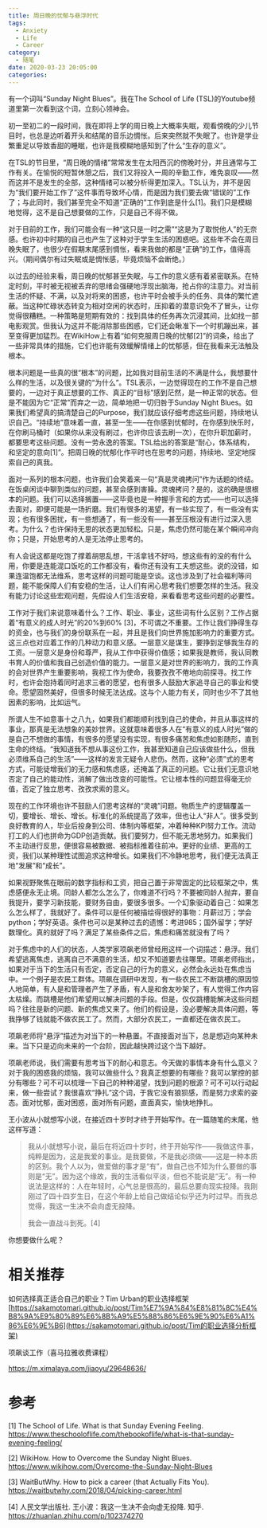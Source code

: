 ```yaml
---
title: 周日晚的忧郁与悬浮时代
tags:
  - Anxiety
  - Life
  - Career
category:
  - 随笔
date: 2020-03-23 20:05:00
categories:
---
```



有一个词叫“Sunday Night Blues”。我在The School of Life (TSL)的Youtube频道里第一次看到这个词，立刻心领神会。

初一至初二的一段时间，我在即将上学的周日晚上大概率失眠，观看傍晚的少儿节目时，也总是边听着开头和结尾的音乐边惆怅。后来突然就不失眠了。也许是学业繁重足以导致香甜的睡眠，也许是我模糊地感知到了什么“生存的意义”。

在TSL的节目里，“周日晚的情绪”常常发生在太阳西沉的傍晚时分，并且通常与工作有关。在愉悦的短暂休憩之后，我们又将投入一周的辛勤工作，难免哀叹——然而这并不是发生的全部，这种情绪可以被分析得更加深入。TSL认为，并不是因为“我们要开始工作了”这件事而导致坏心情，而是因为我们要去做“错误的”工作了；与此同时，我们甚至完全不知道“正确的”工作到底是什么[1]。我们只是模糊地觉得，这不是自己想要做的工作，只是自己不得不做。

对于目前的工作，我们可能会有一种“这只是一时之需”“这是为了取悦他人”的无奈感。也许初中时期的自己也产生了这种对于学生生活的困惑吧。这些年不会在周日晚失眠了，也很少在假期末尾感到惆怅，看来我做的都是“正确”的工作，值得高兴。（期间偶尔有过失眠或是惆怅感，毕竟烦恼不会断绝。）

以过去的经验来看，周日晚的忧郁甚至失眠，与工作的意义感有着紧密联系。在特定时刻，平时被无视被丢弃的思绪会强硬地浮现出脑海，抢占你的注意力。对当前生活的怀疑、不满，以及对将来的困惑，也许平时会被手头的任务、具体的繁忙遮蔽。当这种忙碌状态转变为相对空闲的状态时，压抑着的潜意识免不了冒头，让你觉得很糟糕。一种策略是短期有效的：找到具体的任务再次沉浸其间，比如找一部电影观赏。但我认为这并不能消除那些困惑，它们还会瞅准下一个时机蹦出来，甚至变得更加猛烈。在WikiHow上有着“如何克服周日晚的忧郁[2]”的词条，给出了一些非常具体的措施，它们也许能有效缓解情绪上的忧郁感，但在我看来无法触及根本。

根本问题是一些真的很“根本”的问题，比如我对目前生活的不满是什么，我想要什么样的生活，以及很关键的“为什么”。TSL表示，一边觉得现在的工作不是自己想要的，一边对于真正想要的工作、真正的“目标”感到茫然，是一种正常的状态。但是不能因为它“正常”而弃之一边，简单地把一切归咎于Sunday Night Blues。如果我们希望真的搞清楚自己的Purpose，我们就应该仔细考虑这些问题，持续地认识自己。“持续地”意味着一直，甚至一生——在你感到忧郁时，在你感到快乐时，在你刷马桶时（如果你从来没有刷过，也许你应该去刷一次），在你升职加薪时，都要思考这些问题。没有一劳永逸的答案。TSL给出的答案是“耐心，体系结构，和坚定的意向[1]”。把周日晚的忧郁化作平时也在思考的问题，持续地、坚定地探索自己的真我。

面对一系列的根本问题，也许我们会笑着来一句“真是灵魂拷问”作为话题的终结。在饭桌闲谈中聊到类似的问题，甚至会感到害臊。灵魂拷问？是的，这的确是很根本的问题。我们可以选择搁置——这毕竟也是一种握手言和的方式——也可以选择去面对，即便可能是一场折磨。我们有很多的渴望，有一些实现了，有一些没有实现；也有很多困扰，有一些想通了，有一些没有——甚至压根没有进行过深入思考。为什么？也许保持无思的状态更加轻松。只是，焦虑仍然可能在某个瞬间冲向你；只是，开始思考的人是无法停止思考的。

有人会说这都是吃饱了撑着胡思乱想，干活拿钱不好吗，想这些有的没的有什么用，你要是连能混口饭吃的工作都没有，看你还有没有工夫想这些。说的没错，如果连温饱都无法维系，思考这样的问题可能是空谈。这也涉及到了社会福利等问题，能不能保障人们有安稳的生活，让人们有闲心思考我们想要怎样的生活。我没有能力讨论这些宏观问题，先假设人们生活安稳，来看看思考这些问题的必要性。

工作对于我们来说意味着什么？工作、职业、事业，这些词有什么区别？工作占据着“有意义的成人时光”的20%到60% [3]，不可谓之不重要。工作让我们挣得生存的资金，也与我们的身份联系在一起，并且是我们向世界施加影响力的重要方式。这三点也对应着工作的几种动力和意义感。一层意义是谋生，要挣到足够我生存的工资。一层意义是身份和尊严，我从工作中获得价值感；如果我是教师，我认同教书育人的价值和我自己创造价值的能力。一层意义是对世界的影响力，我的工作真的会对世界产生重要影响，我视工作为使命，我要孜孜不倦地向前探寻。找工作时，也许会抱持着同时追求三者的愿望，也有很多人鼓励大家追寻自己的事业和使命。愿望固然美好，但很多时候无法达成。这与个人能力有关，同时也少不了其他因素的影响，比如运气。

所谓人生不如意事十之八九，如果我们都能顺利找到自己的使命，并且从事这样的事业，那真是无法想象的美妙世界。这就意味着很多人在“有意义的成人时光”做的是自己不想做的事情，有很多的愿望没有实现，有很多痛苦和焦虑如影随形，直到生命的终结。“我知道我不想从事这份工作，我甚至知道自己应该做些什么，但我必须维系自己的生活”——这样的发言无疑令人悲伤。然而，这种“必须”式的思考方式，可能徒增我们的无力感和焦虑感，还掩盖了真正的问题。它让我们无意识地否定了自己的能动性，消解了做出改变的可能性。它让根本性的问题显得毫无价值，否定了独立思考、孜孜求索的意义。

现在的工作环境也许不鼓励人们思考这样的“灵魂”问题。物质生产的逻辑覆盖一切，要增长、增长、增长。标准化的系统提高了效率，但也让人“非人”。很多受到良好教育的人，毕业后投身到公司、体制内等框架，冲着种种KPI努力工作。流动打工的人们也拼命为GDP创造贡献。我们要努力，但不能无思地努力。如果我们不主动进行反思，便很容易被数据、被指标推着往前冲。更好的业绩、更高的工资，我们以某种理性试图追求这种增长。如果我们不冷静地思考，我们便无法真正地“发展”和“成长”。

如果视野聚焦在眼前的数字指标和工资，把自己置于非常固定的比较框架之中，焦虑感便永无止境。同龄人都怎么怎么了，你难道不行吗？不要被同龄人抛弃，要自我提升，要学习新技能，要财务自由，要很多很多。一个幻象驱动着自己：如果怎么怎么样了，我就好了。条件可以是任何被描绘得很好的事物：月薪过万；学会python；学好英语。条件也可以是某种过去的遗憾：考进985；国外留学；学好数理化。真的就好了吗？满足了某些条件之后，焦虑和痛苦就没有了吗？

对于焦虑中的人们的状态，人类学家项飙老师曾经用这样一个词描述：悬浮。我们希望逃离焦虑，逃离自己不满意的生活，却又不知道要去往哪里。项飙老师指出，如果对于当下的生活只有否定，否定自己的行为的意义，必然会永远处在焦虑当中。一个例子是农民工群体。项飙在调研中发现，有一些农民工不断跳槽的原因惊人地简单，有人是和管理者产生了矛盾，有人是和舍友吵架了，有人觉得工作内容太枯燥。而跳槽是他们希望用以解决问题的手段。但是，仅仅跳槽能解决这些问题吗？往往是新的问题、新的焦虑又来了。他们的假设是，没必要解决具体问题，等我挣够了钱就能不做农民工了。然而，大部分农民工，一直都还在做农民工。

项飙老师将“悬浮”描述为对当下的一种悬置。不直接面对当下，总是想迈向某种未来。当下只是迈向未来的一个台阶，因此越快跨过这个当下越好。

项飙老师说，我们需要有思考当下的耐心和意志。今天做的事情本身有什么意义？对于我的困惑我的烦恼，我可以做些什么？我真正想要的有哪些？我可以掌控的部分有哪些？可不可以梳理一下自己的种种渴望，找到问题的根源？可不可以行动起来，做一些尝试？我很喜欢“挣扎”这个词，于我它没有狼狈感，而是努力求索的姿态。面对忧郁，面对困惑，面对所有问题，直面真实，愉快地挣扎。

王小波从小就想写小说，在接近四十岁时才终于开始写作。在一篇随笔的末尾，他这样写道：

> 我从小就想写小说，最后在将近四十岁时，终于开始写作——我做这件事，纯粹是因为，这是我爱的事业。是我要做，不是我必须做——这是一种本质的区别。我个人以为，做爱做的事才是“有”，做自己也不知为什么要做的事则是“无”。因为这个缘故，我的生活看似平淡，但也不能说是“无”。有一种说法是这样的：人在年轻时，心气总是很高的，最后总要向现实投降。我刚刚过了四十四岁生日，在这个年龄上给自己做结论似乎还为时过早。而我总觉得，我这一生决不会向虚无投降。
>
> 我会一直战斗到死。[4]

你想要做什么呢？



# 相关推荐

如何选择真正适合自己的职业？Tim Urban的职业选择框架 [https://sakamotomari.github.io/post/Tim%E7%9A%84%E8%81%8C%E4%B8%9A%E9%80%89%E6%8B%A9%E5%88%86%E6%9E%90%E6%A1%86%E6%9E%B6](https://sakamotomari.github.io/post/Tim的职业选择分析框架)

项飙谈工作（喜马拉雅收费课程）

https://m.ximalaya.com/jiaoyu/29648636/

# 参考

[1] The School of Life. What is that Sunday Evening Feeling. https://www.theschooloflife.com/thebookoflife/what-is-that-sunday-evening-feeling/

[2] WikiHow. How to Overcome the Sunday Night Blues. https://www.wikihow.com/Overcome-the-Sunday-Night-Blues

[3] WaitButWhy. How to pick a career (that Actually Fits You). https://waitbutwhy.com/2018/04/picking-career.html

[4] 人民文学出版社. 王小波：我这一生决不会向虚无投降. 知乎. https://zhuanlan.zhihu.com/p/102374270